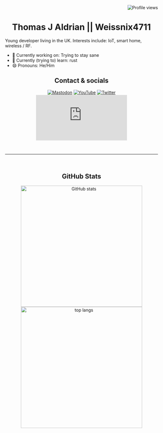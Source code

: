 <img align="right" alt="Profile views" src="https://gpvc.arturio.dev/Weissnix4711">

<br />

<h1 align="center">Thomas J Aldrian || Weissnix4711</h1>

Young developer living in the UK. Interests include: IoT, smart home, wireless / RF.

- 🔭 Currently working on: Trying to stay sane
- 🌱 Currently (trying to) learn: rust
- 😄 Pronouns: He/Him

<h2 align="center">Contact & socials</h3>

<div align="center">

  <a rel="me" href="https://fosstodon.org/@Weissnix4711">![Mastodon](https://img.shields.io/badge/dynamic/json?color=6364FF&label=MASTODON&query=%24.followers_count&url=https%3A%2F%2Ffosstodon.org%2Fapi%2Fv1%2Faccounts%2F109150569509501309&logo=mastodon&style=for-the-badge)</a>
  [![YouTube](https://img.shields.io/youtube/channel/subscribers/UCDSdpQki6cgRV59QsMZBb9A?label=YOUTUBE&logo=youtube&logoColor=red&style=for-the-badge)][youtube]
  [![Twitter](https://img.shields.io/twitter/follow/Weissnix4711?color=1DA1F2&label=TWITTER&logo=twitter&logoColor=1DA1F2&style=for-the-badge)][twitter]
  [![Matrix](https://img.shields.io/matrix/weissnix4711:matrix.org?color=black&label=MATRIX&logo=matrix&logoColor=black&style=for-the-badge)][matrix]
  
</div>

<br />

---

<br />

<div align="center">

  <h2>GitHub Stats</h3>

  [<img width="400" alt="GitHub stats" src="https://github-readme-stats.vercel.app/api?username=Weissnix4711&count_private=true&show_icons=true&hide_title=true&theme=transparent&hide_border=true">][github-repos]
  [<img width="400" alt="top langs" src="https://github-readme-stats.vercel.app/api/top-langs/?username=Weissnix4711&layout=compact&theme=transparent&hide_border=true">][github-repos]

</div>

[twitter]: https://twitter.com/Weissnix4711
[youtube]: https://www.youtube.com/channel/UCDSdpQki6cgRV59QsMZBb9A
[github]: https://github.com/Weissnix4711
[matrix]: https://matrix.to/#/#weissnix4711:matrix.org
[github-repos]: https://github.com/Weissnix4711?tab=repositories
